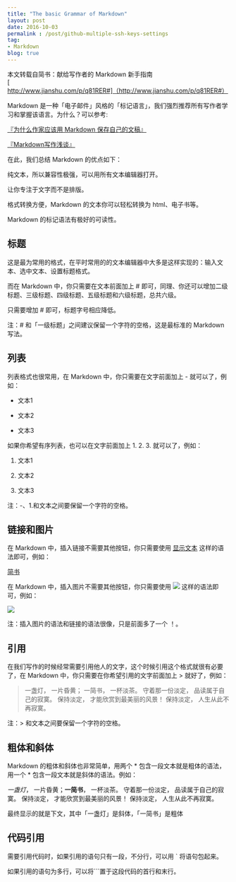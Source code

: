 ```yaml
---
title: "The basic Grammar of Markdown"
layout: post
date: 2016-10-03
permalink : /post/github-multiple-ssh-keys-settings
tag:
- Markdown
blog: true
---
```


本文转载自简书：献给写作者的 Markdown 新手指南 [http://www.jianshu.com/p/q81RER#]（http://www.jianshu.com/p/q81RER#）  

Markdown 是一种「电子邮件」风格的「标记语言」，我们强烈推荐所有写作者学习和掌握该语言。为什么？可以参考:  

[『为什么作家应该用 Markdown 保存自己的文稿』](http://www.jianshu.com/p/qqGjLN)

[『Markdown写作浅谈』](http://www.jianshu.com/p/PpDNMG)  

在此，我们总结 Markdown 的优点如下：  

纯文本，所以兼容性极强，可以用所有文本编辑器打开。 

让你专注于文字而不是排版。    

格式转换方便，Markdown 的文本你可以轻松转换为 html、电子书等。   

Markdown 的标记语法有极好的可读性。    

## 标题   

这是最为常用的格式，在平时常用的的文本编辑器中大多是这样实现的：输入文本、选中文本、设置标题格式。    

而在 Markdown 中，你只需要在文本前面加上 # 即可，同理、你还可以增加二级标题、三级标题、四级标题、五级标题和六级标题，总共六级。

只需要增加 # 即可，标题字号相应降低。         

注：# 和「一级标题」之间建议保留一个字符的空格，这是最标准的 Markdown 写法。              

## 列表  

列表格式也很常用，在 Markdown 中，你只需要在文字前面加上 - 就可以了，例如：   

- 文本1  

- 文本2  

- 文本3   

如果你希望有序列表，也可以在文字前面加上 1. 2. 3. 就可以了，例如：   

1. 文本1  

2. 文本2  

3. 文本3  

注：-、1.和文本之间要保留一个字符的空格。  

## 链接和图片  

在 Markdown 中，插入链接不需要其他按钮，你只需要使用 [显示文本](链接地址) 这样的语法即可，例如：  

[简书](http://www.jianshu.com)   

在 Markdown 中，插入图片不需要其他按钮，你只需要使用 ![](图片链接地址) 这样的语法即可，例如：      
 
![](http://ww4.sinaimg.cn/bmiddle/aa397b7fjw1dzplsgpdw5j.jpg)             

注：插入图片的语法和链接的语法很像，只是前面多了一个 ！。                

## 引用  

在我们写作的时候经常需要引用他人的文字，这个时候引用这个格式就很有必要了，在 Markdown 中，你只需要在你希望引用的文字前面加上 > 就好了，例如：  

> 一盏灯， 一片昏黄； 一简书， 一杯淡茶。 守着那一份淡定， 品读属于自己的寂寞。 保持淡定， 才能欣赏到最美丽的风景！ 保持淡定， 人生从此不再寂寞。  

注：> 和文本之间要保留一个字符的空格。  

## 粗体和斜体  

Markdown 的粗体和斜体也非常简单，用两个 * 包含一段文本就是粗体的语法，用一个 * 包含一段文本就是斜体的语法。例如：  

*一盏灯*， 一片昏黄；**一简书**， 一杯淡茶。 守着那一份淡定， 品读属于自己的寂寞。 保持淡定， 才能欣赏到最美丽的风景！ 保持淡定， 人生从此不再寂寞。  

最终显示的就是下文，其中「一盏灯」是斜体，「一简书」是粗体  

## 代码引用  

需要引用代码时，如果引用的语句只有一段，不分行，可以用 ` 将语句包起来。  

如果引用的语句为多行，可以将```置于这段代码的首行和末行。  


